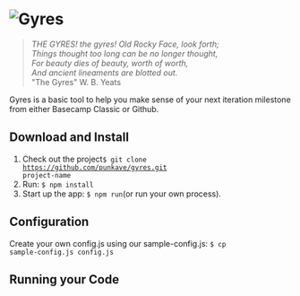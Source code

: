 ![Gyres](http://github.com/punkave/gyres/raw/master/public/images/gyres.png 'Gyres Logo')
=================
> _THE GYRES! the gyres! Old Rocky Face, look forth; <br />
> Things thought too long can be no longer thought, <br />
> For beauty dies of beauty, worth of worth, <br />
> And ancient lineaments are blotted out._ <br />
> "The Gyres" W. B. Yeats


Gyres is a basic tool to help you make sense of your next iteration milestone from either Basecamp Classic or Github.

## Download and Install
1. Check out the project<code>$ git clone https://github.com/punkave/gyres.git project-name</code>
2. Run: <code>$ npm install</code>
3. Start up the app: <code>$ npm run</code>(or run your own process).

## Configuration
Create your own config.js using our sample-config.js: <code>$ cp sample-config.js config.js</code>

## Running your Code
